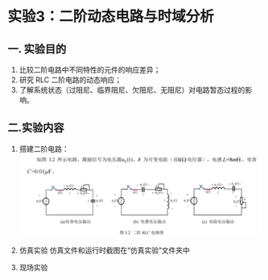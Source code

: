 # 实验3：二阶动态电路与时域分析


## 一. 实验目的

1. 比较二阶电路中不同特性的元件的响应差异；
2. 研究 RLC 二阶电路的动态响应；
3. 了解系统状态（过阻尼、临界阻尼、欠阻尼、无阻尼）对电路暂态过程的影响。

## 二.实验内容

1. 搭建二阶电路：
   ![alt text](image/1.png)

2. 仿真实验
   仿真文件和运行时截图在“仿真实验”文件夹中
3. 现场实验
